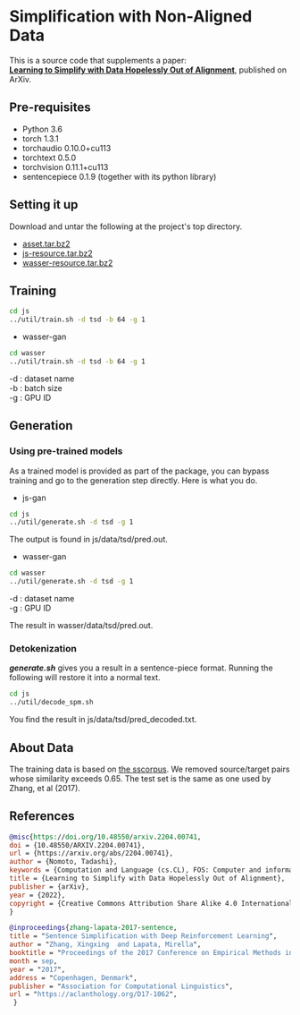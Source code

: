 # Simplification with Non-Aligned Data

This is a source code that supplements a paper: <br/>
[**Learning to Simplify with Data Hopelessly Out of Alignment**](https://arxiv.org/2204.00741), published on ArXiv. 

## Pre-requisites

* Python 3.6
* torch                   1.3.1
* torchaudio              0.10.0+cu113
* torchtext               0.5.0
* torchvision             0.11.1+cu113
* sentencepiece           0.1.9 (together with its python library)


## Setting it up 

Download and untar the following at the project's top directory.

* [asset.tar.bz2](https://1drv.ms/u/s!Ahv4QmK34dXhgRH_zzprmcuByqm4)
* [js-resource.tar.bz2](https://1drv.ms/u/s!Ahv4QmK34dXhgRIUDqy4Q39JAXIg)
* [wasser-resource.tar.bz2](https://1drv.ms/u/s!Ahv4QmK34dXhgRPTdT6icsRPTh1T)


## Training


```bash
cd js
../util/train.sh -d tsd -b 64 -g 1

```

* wasser-gan

```bash
cd wasser
../util/train.sh -d tsd -b 64 -g 1

````

-d : dataset name <br/>
-b : batch size<br/>
-g : GPU ID<br/>

## Generation

### Using pre-trained models


As a trained model is provided as part of the package, you can bypass training and go to the generation step directly. Here is what you do. 

* js-gan

```bash
cd js
../util/generate.sh -d tsd -g 1

```
The output is found in js/data/tsd/pred.out.

* wasser-gan

```bash
cd wasser
../util/generate.sh -d tsd -g 1

````
-d : dataset name <br/>
-g : GPU ID <br/>

The result in wasser/data/tsd/pred.out.

### Detokenization

***generate.sh*** gives you a result in a sentence-piece format. Running the following will restore it into a normal text.

```bash
cd js
../util/decode_spm.sh 
````
You find the result in js/data/tsd/pred_decoded.txt.

## About Data

The training data is based on [the sscorpus](https://github.com/tmu-nlp/sscorpus). We removed source/target pairs whose similarity exceeds 0.65. The test set is the same as one used by Zhang, et al (2017). 


## References

```bibtex
@misc{https://doi.org/10.48550/arxiv.2204.00741,
doi = {10.48550/ARXIV.2204.00741},
url = {https://arxiv.org/abs/2204.00741},
author = {Nomoto, Tadashi},
keywords = {Computation and Language (cs.CL), FOS: Computer and information sciences, FOS: Computer and information sciences},
title = {Learning to Simplify with Data Hopelessly Out of Alignment},
publisher = {arXiv},
year = {2022},
copyright = {Creative Commons Attribution Share Alike 4.0 International}
}
```
```bibtex
@inproceedings{zhang-lapata-2017-sentence,
title = "Sentence Simplification with Deep Reinforcement Learning",
author = "Zhang, Xingxing  and Lapata, Mirella",
booktitle = "Proceedings of the 2017 Conference on Empirical Methods in Natural Language Processing",
month = sep,
year = "2017",
address = "Copenhagen, Denmark",
publisher = "Association for Computational Linguistics",
url = "https://aclanthology.org/D17-1062",
 }
 ```
